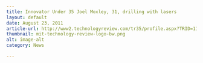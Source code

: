 ```yaml
---
title: Innovator Under 35 Joel Moxley, 31, drilling with lasers
layout: default
date: August 23, 2011
article-url: http://www2.technologyreview.com/tr35/profile.aspx?TRID=1107
thumbnail: mit-technology-review-logo-bw.png
alt: image-alt
category: News

---
```

